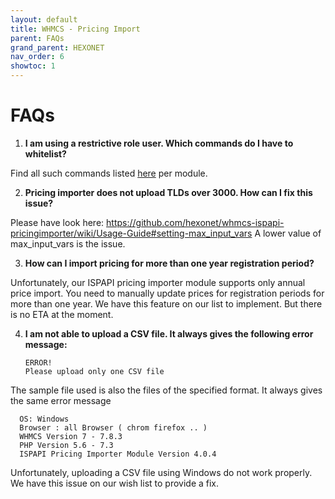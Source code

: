 ```yaml
---
layout: default
title: WHMCS - Pricing Import
parent: FAQs
grand_parent: HEXONET
nav_order: 6
showtoc: 1
---
```


# FAQs

1. **I am using a restrictive role user. Which commands do I have to whitelist?**

Find all such commands listed [here](https://github.com/hexonet/whmcs-ispapi-registrar/wiki/Usage-Guide#using-restrictive-role-user) per module.

2. **Pricing importer does not upload TLDs over 3000. How can I fix this issue?**

Please have look here: https://github.com/hexonet/whmcs-ispapi-pricingimporter/wiki/Usage-Guide#setting-max_input_vars
A lower value of max_input_vars is the issue.

3. **How can I import pricing for more than one year registration period?**

Unfortunately, our ISPAPI pricing importer module supports only annual price import.
You need to manually update prices for registration periods for more than one year.
We have this feature on our list to implement. But there is no ETA at the moment.

4. **I am not able to upload a CSV file. It always gives the following error message:**

       ERROR!
       Please upload only one CSV file

The sample file used is also the files of the specified format. It always gives the same error message

      OS: Windows
      Browser : all Browser ( chrom firefox .. )
      WHMCS Version 7 - 7.8.3
      PHP Version 5.6 - 7.3
      ISPAPI Pricing Importer Module Version 4.0.4

Unfortunately, uploading a CSV file using Windows do not work properly. We have this issue on our wish list to provide a fix.
